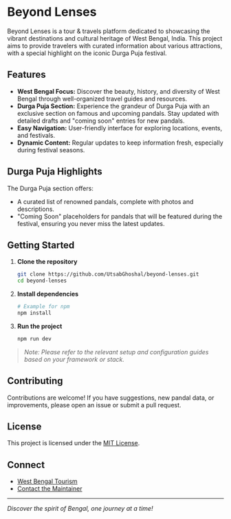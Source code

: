 # Beyond Lenses

Beyond Lenses is a tour & travels platform dedicated to showcasing the vibrant destinations and cultural heritage of West Bengal, India. This project aims to provide travelers with curated information about various attractions, with a special highlight on the iconic Durga Puja festival.

## Features

- **West Bengal Focus:** Discover the beauty, history, and diversity of West Bengal through well-organized travel guides and resources.
- **Durga Puja Section:** Experience the grandeur of Durga Puja with an exclusive section on famous and upcoming pandals. Stay updated with detailed drafts and "coming soon" entries for new pandals.
- **Easy Navigation:** User-friendly interface for exploring locations, events, and festivals.
- **Dynamic Content:** Regular updates to keep information fresh, especially during festival seasons.

## Durga Puja Highlights

The Durga Puja section offers:
- A curated list of renowned pandals, complete with photos and descriptions.
- "Coming Soon" placeholders for pandals that will be featured during the festival, ensuring you never miss the latest updates.

## Getting Started

1. **Clone the repository**
   ```bash
   git clone https://github.com/UtsabGhoshal/beyond-lenses.git
   cd beyond-lenses
   ```

2. **Install dependencies**
   ```bash
   # Example for npm
   npm install
   ```

3. **Run the project**
   ```bash
   npm run dev
   ```

> _Note: Please refer to the relevant setup and configuration guides based on your framework or stack._

## Contributing

Contributions are welcome! If you have suggestions, new pandal data, or improvements, please open an issue or submit a pull request.

## License

This project is licensed under the [MIT License](LICENSE).

## Connect

- [West Bengal Tourism](https://wbtourism.gov.in/)
- [Contact the Maintainer](mailto:your.email@example.com)

---

_Discover the spirit of Bengal, one journey at a time!_
